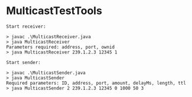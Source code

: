 # MulticastTestTools

``Start receiver:``

    > javac .\MulticastReceiver.java
    > java MulticastReceiver
    Parameters required: address, port, ownid
    > java MulticastReceiver 239.1.2.3 12345 1



``Start sender:``

    > javac .\MulticastSender.java
    > java MulticastSender
    Required parameters: ID, address, port, amount, delayMs, length, ttl
    > java MulticastSender 2 239.1.2.3 12345 0 1000 50 3
